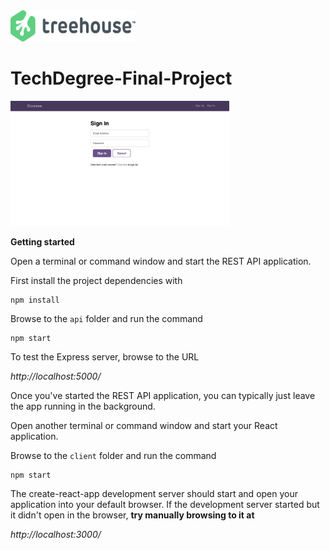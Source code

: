 <img src='readme-images/treehouse.png' width='200' height='50' alt='treehouse logo'/>


# TechDegree-Final-Project

<img src='readme-images/login.jpeg' width='350' height='200' alt='project preview'/>


**Getting started**

Open a terminal or command window and start the REST API application.

First install the project dependencies with 

```
npm install
```

Browse to the `api` folder and run the command 

```
npm start
```

To test the Express server, browse to the URL 

*http://localhost:5000/*

Once you've started the REST API application, you can typically just leave the app running in the background.

Open another terminal or command window and start your React application.

Browse to the `client` folder and run the command 

```
npm start
```

The create-react-app development server should start and open your application into your default browser. If the development server started but it didn't open in the browser, **try manually browsing to it at**
        
*http://localhost:3000/*